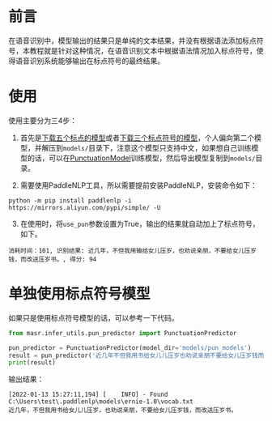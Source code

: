 # 前言

在语音识别中，模型输出的结果只是单纯的文本结果，并没有根据语法添加标点符号，本教程就是针对这种情况，在语音识别文本中根据语法情况加入标点符号，使得语音识别系统能够输出在标点符号的最终结果。

# 使用

使用主要分为三4步：

1. 首先是[下载五个标点的模型](https://download.csdn.net/download/qq_33200967/75664996)或者[下载三个标点符号的模型](https://download.csdn.net/download/qq_33200967/86539773)，个人偏向第二个模型，并解压到`models/`目录下，注意这个模型只支持中文，如果想自己训练模型的话，可以在[PunctuationModel](https://github.com/yeyupiaoling/PunctuationModel)训练模型，然后导出模型复制到`models/`目录。


2. 需要使用PaddleNLP工具，所以需要提前安装PaddleNLP，安装命令如下：

```shell
python -m pip install paddlenlp -i https://mirrors.aliyun.com/pypi/simple/ -U
```

3. 在使用时，将`use_pun`参数设置为True，输出的结果就自动加上了标点符号，如下。

```
消耗时间：101, 识别结果: 近几年，不但我用输给女儿压岁，也劝说亲朋，不要给女儿压岁钱，而改送压岁书。, 得分: 94
```

# 单独使用标点符号模型

如果只是使用标点符号模型的话，可以参考一下代码。
```python
from masr.infer_utils.pun_predictor import PunctuationPredictor

pun_predictor = PunctuationPredictor(model_dir='models/pun_models')
result = pun_predictor('近几年不但我用书给女儿儿压岁也劝说亲朋不要给女儿压岁钱而改送压岁书')
print(result)
```

输出结果：
```
[2022-01-13 15:27:11,194] [    INFO] - Found C:\Users\test\.paddlenlp\models\ernie-1.0\vocab.txt
近几年，不但我用书给女儿儿压岁，也劝说亲朋，不要给女儿压岁钱，而改送压岁书。
```
